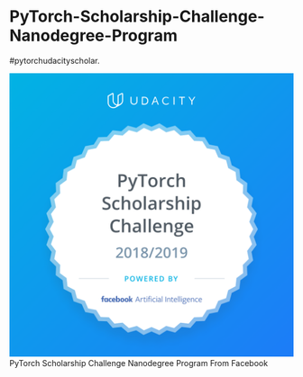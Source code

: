 # PyTorch-Scholarship-Challenge-Nanodegree-Program

#pytorchudacityscholar.

![Scholarship Badges](
https://github.com/imcgeek/PyTorch-Scholarship-Challenge-Nanodegree-Program/blob/master/Images/badges.png)
PyTorch Scholarship Challenge Nanodegree Program From Facebook
